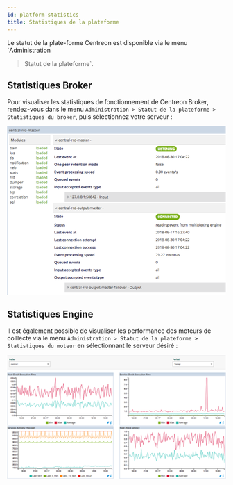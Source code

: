 ```yaml
---
id: platform-statistics
title: Statistiques de la plateforme
---
```


Le statut de la plate-forme Centreon est disponible via le menu `Administration
> Statut de la plateforme`.

## Statistiques Broker

Pour visualiser les statistiques de fonctionnement de Centreon Broker,
rendez-vous dans le menu `Administration > Statut de la plateforme >
Statistiques du broker`, puis sélectionnez votre serveur :

![image](../assets/administration/statistics-broker.png)

## Statistiques Engine

Il est également possible de visualiser les performance des moteurs de colllecte
via le menu `Administration > Statut de la plateforme > Statistiques du moteur`
en sélectionnant le serveur désiré :

![image](../assets/administration/statistics-engine.png)
